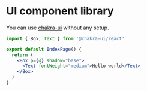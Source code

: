 # UI component library

You can use [chakra-ui](https://chakra-ui.com/) without any setup.

```jsx
import { Box, Text } from '@chakra-ui/react'

export default IndexPage() {
  return (
    <Box p={4} shadow="base">
      <Text fontWeight="medium">Hello world</Text>
    </Box>
  )
}
```
